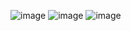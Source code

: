 ![image](https://github.com/user-attachments/assets/2ed267de-7cbe-4c91-8700-e636b92dfac5)
![image](https://github.com/user-attachments/assets/b855deb5-6500-4643-ab46-f40b54db7b67)
![image](https://github.com/user-attachments/assets/bb0f480c-7123-4e75-8f07-cdb62195b744)

